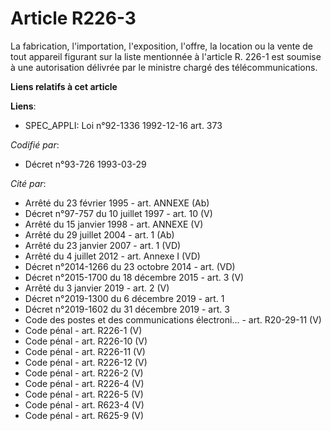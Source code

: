 # Article R226-3

La fabrication, l'importation, l'exposition, l'offre, la location ou la vente de tout appareil figurant sur la liste
mentionnée à l'article R. 226-1 est soumise à une autorisation délivrée par le ministre chargé des télécommunications.

**Liens relatifs à cet article**

**Liens**:

  - SPEC_APPLI: Loi n°92-1336 1992-12-16 art. 373

_Codifié par_:

  - Décret n°93-726 1993-03-29

_Cité par_:

  - Arrêté du 23 février 1995 - art. ANNEXE (Ab)
  - Décret n°97-757 du 10 juillet 1997 - art. 10 (V)
  - Arrêté du 15 janvier 1998 - art. ANNEXE (V)
  - Arrêté du 29 juillet 2004 - art. 1 (Ab)
  - Arrêté du 23 janvier 2007 - art. 1 (VD)
  - Arrêté du 4 juillet 2012 - art. Annexe I (VD)
  - Décret n°2014-1266 du 23 octobre 2014 - art. (VD)
  - Décret n°2015-1700 du 18 décembre 2015 - art. 3 (V)
  - Arrêté du 3 janvier 2019 - art. 2 (V)
  - Décret n°2019-1300 du 6 décembre 2019 - art. 1
  - Décret n°2019-1602 du 31 décembre 2019 - art. 3
  - Code des postes et des communications électroni... - art. R20-29-11 (V)
  - Code pénal - art. R226-1 (V)
  - Code pénal - art. R226-10 (V)
  - Code pénal - art. R226-11 (V)
  - Code pénal - art. R226-12 (V)
  - Code pénal - art. R226-2 (V)
  - Code pénal - art. R226-4 (V)
  - Code pénal - art. R226-5 (V)
  - Code pénal - art. R623-4 (V)
  - Code pénal - art. R625-9 (V)
